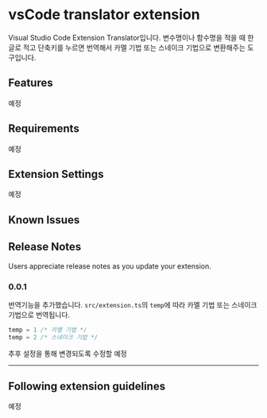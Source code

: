 # vsCode translator extension

Visual Studio Code Extension Translator입니다.
변수명이나 함수명을 적을 때 한글로 적고 단축키를 누르면 번역해서 카멜 기법 또는 스네이크 기법으로 변환해주는 도구입니다.

## Features

<!-- Describe specific features of your extension including screenshots of your extension in action. Image paths are relative to this README file.

For example if there is an image subfolder under your extension project workspace:

\!\[feature X\]\(images/feature-x.png\)

> Tip: Many popular extensions utilize animations. This is an excellent way to show off your extension! We recommend short, focused animations that are easy to follow. -->

예정

## Requirements

<!-- If you have any requirements or dependencies, add a section describing those and how to install and configure them. -->
예정

## Extension Settings

<!-- Include if your extension adds any VS Code settings through the `contributes.configuration` extension point.

For example:

This extension contributes the following settings:

* `myExtension.enable`: Enable/disable this extension.
* `myExtension.thing`: Set to `blah` to do something. -->
예정

## Known Issues

<!-- Calling out known issues can help limit users opening duplicate issues against your extension. -->

## Release Notes

Users appreciate release notes as you update your extension.

### 0.0.1
번역기능을 추가했습니다.
`src/extension.ts`의 `temp`에 따라 카멜 기법 또는 스네이크 기법으로 번역됩니다.
```ts
temp = 1 /* 카멜 기법 */
temp = 2 /* 스네이크 기법 */
```
추후 설정을 통해 변경되도록 수정할 예정

---

## Following extension guidelines

<!-- Ensure that you've read through the extensions guidelines and follow the best practices for creating your extension.

* [Extension Guidelines](https://code.visualstudio.com/api/references/extension-guidelines) -->
예정

<!-- ## Working with Markdown

You can author your README using Visual Studio Code. Here are some useful editor keyboard shortcuts:

* Split the editor (`Cmd+\` on macOS or `Ctrl+\` on Windows and Linux).
* Toggle preview (`Shift+Cmd+V` on macOS or `Shift+Ctrl+V` on Windows and Linux).
* Press `Ctrl+Space` (Windows, Linux, macOS) to see a list of Markdown snippets.

## For more information

* [Visual Studio Code's Markdown Support](http://code.visualstudio.com/docs/languages/markdown)
* [Markdown Syntax Reference](https://help.github.com/articles/markdown-basics/)

**Enjoy!**
 -->